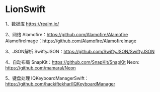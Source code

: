 # LionSwift

1、数据库
https://realm.io/

2、网络
Alamofire：https://github.com/Alamofire/Alamofire
AlamofireImage：https://github.com/Alamofire/AlamofireImage

3、JSON解析
SwiftyJSON：https://github.com/SwiftyJSON/SwiftyJSON

4、自动布局
SnapKit：https://github.com/SnapKit/SnapKit
Neon: https://github.com/mamaral/Neon

5、键盘处理
IQKeyboardManagerSwift：https://github.com/hackiftekhar/IQKeyboardManager
